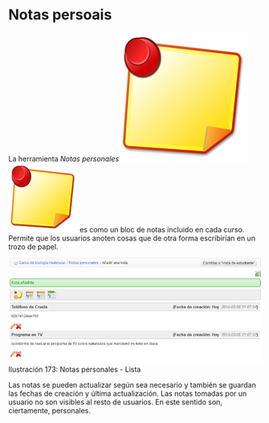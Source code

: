 # Notas persoais

La herramienta _Notas personales_![](../../.gitbook/assets/graphics303%20%282%29.svg)![](../../.gitbook/assets/graphics303%20%284%29.png) es como un bloc de notas incluido en cada curso. Permite que los usuarios anoten cosas que de otra forma escribirían en un trozo de papel.

![](../../.gitbook/assets/images235%20%284%29.png)Ilustración 173: Notas personales - Lista

Las notas se pueden actualizar según sea necesario y también se guardan las fechas de creación y última actualización. Las notas tomadas por un usuario no son visibles al resto de usuarios. En este sentido son, ciertamente, personales.

